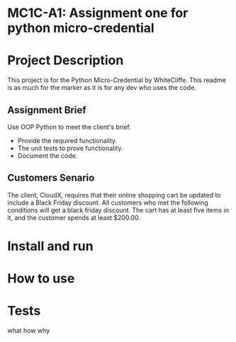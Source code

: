 # MC1C-A1: Assignment one for python micro-credential
# Project Description
This project is for the Python Micro-Credential by WhiteCliffe.
This readme is as much for the marker as it is for any dev who uses the code.
## Assignment Brief
Use OOP Python to meet the client's brief. 
* Provide the required functionality.
* The unit tests to prove functionality. 
* Document the code.
## Customers Senario
The client, CloudX, requires that their online shopping cart be updated to include a Black Friday discount. All customers who met the following conditions will get a black friday discount. The cart has at least five items in it, and the customer spends at least $200.00.


# Install and run
# How to use
# Tests
what 
how
why

